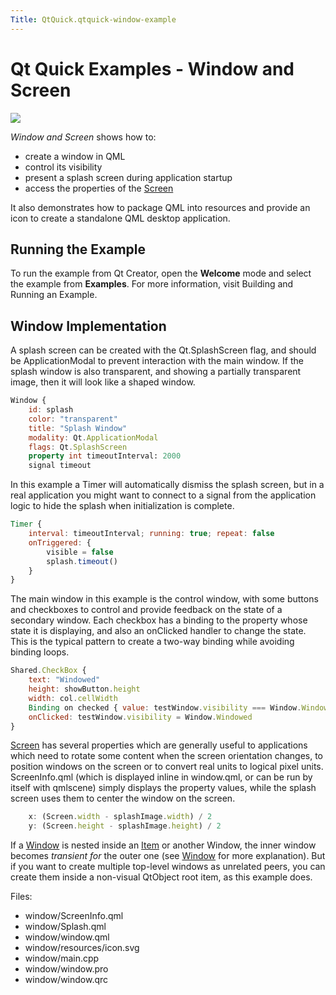 ```yaml
---
Title: QtQuick.qtquick-window-example
---
```

        
Qt Quick Examples - Window and Screen
=====================================

<span class="subtitle"></span>
<span id="details"></span>
![](https://developer.ubuntu.com/static/devportal_uploaded/d0cefcc7-6474-491c-a40c-54e79a91da1c-api/apps/qml/sdk-15.04.5/qtquick-window-example/images/qml-window-example.png)

*Window and Screen* shows how to:

-   create a window in QML
-   control its visibility
-   present a splash screen during application startup
-   access the properties of the [Screen](../QtQuick.Window.Screen.md)

It also demonstrates how to package QML into resources and provide an icon to create a standalone QML desktop application.

<span id="running-the-example"></span>
Running the Example
-------------------

To run the example from Qt Creator, open the **Welcome** mode and select the example from **Examples**. For more information, visit Building and Running an Example.

<span id="window-implementation"></span>
Window Implementation
---------------------

A splash screen can be created with the Qt.SplashScreen flag, and should be ApplicationModal to prevent interaction with the main window. If the splash window is also transparent, and showing a partially transparent image, then it will look like a shaped window.

``` qml
Window {
    id: splash
    color: "transparent"
    title: "Splash Window"
    modality: Qt.ApplicationModal
    flags: Qt.SplashScreen
    property int timeoutInterval: 2000
    signal timeout
```

In this example a Timer will automatically dismiss the splash screen, but in a real application you might want to connect to a signal from the application logic to hide the splash when initialization is complete.

``` qml
Timer {
    interval: timeoutInterval; running: true; repeat: false
    onTriggered: {
        visible = false
        splash.timeout()
    }
}
```

The main window in this example is the control window, with some buttons and checkboxes to control and provide feedback on the state of a secondary window. Each checkbox has a binding to the property whose state it is displaying, and also an onClicked handler to change the state. This is the typical pattern to create a two-way binding while avoiding binding loops.

``` qml
Shared.CheckBox {
    text: "Windowed"
    height: showButton.height
    width: col.cellWidth
    Binding on checked { value: testWindow.visibility === Window.Windowed }
    onClicked: testWindow.visibility = Window.Windowed
}
```

[Screen](../QtQuick.Window.Screen.md) has several properties which are generally useful to applications which need to rotate some content when the screen orientation changes, to position windows on the screen or to convert real units to logical pixel units. ScreenInfo.qml (which is displayed inline in window.qml, or can be run by itself with qmlscene) simply displays the property values, while the splash screen uses them to center the window on the screen.

``` qml
    x: (Screen.width - splashImage.width) / 2
    y: (Screen.height - splashImage.height) / 2
```

If a [Window](../QtQuick.Window.Window.md) is nested inside an [Item](../QtQuick.Item.md) or another Window, the inner window becomes *transient for* the outer one (see [Window](../QtQuick.Window.Window.md) for more explanation). But if you want to create multiple top-level windows as unrelated peers, you can create them inside a non-visual QtObject root item, as this example does.

Files:

-   window/ScreenInfo.qml
-   window/Splash.qml
-   window/window.qml
-   window/resources/icon.svg
-   window/main.cpp
-   window/window.pro
-   window/window.qrc

